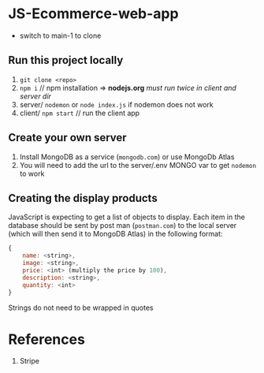 # JS-Ecommerce-web-app
- switch to main-1 to clone

## Run this project locally
1) `git clone <repo>`
2) `npm i` // npm installation => **nodejs.org** *must run twice in client and server dir*
3) server/ `nodemon` or `node index.js` if nodemon does not work
4) client/ `npm start` // run the client app

## Create your own server
1) Install MongoDB as a service (`mongodb.com`) or use MongoDb Atlas
2) You will need to add the url to the server/.env MONGO var to get `nodemon` to work

## Creating the display products
JavaScript is expecting to get a list of objects to display. 
Each item in the database should be sent by post man (`postman.com`) to the local server (which will then send it to MongoDB Atlas) in the following format:
```javascript
{
	name: <string>,
	image: <string>,
	price: <int> (multiply the price by 100),
	description: <string>,
	quantity: <int>
}
```
Strings do not need to be wrapped in quotes

# References
1) Stripe
